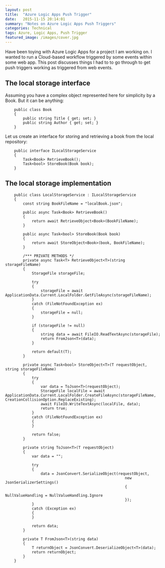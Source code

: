 ```yaml
---
layout: post
title:  "Azure Logic Apps Push Trigger"
date:   2015-11-15 20:14:01
summary: "Notes on Azure Logic Apps Push Triggers"
categories: Technical
tags: Azure, Logic Apps, Push Trigger
featured_image: /images/cover.jpg
---
```


Have been toying with Azure Logic Apps for a project I am working on. I wanted to run a Cloud-based workflow triggered by some events within some web app. This post discusses things I had to to go through to get push triggers working as triggered from web events.
 
## The local storage interface

Assuming you have a complex object represented here for simplicity by a Book. But it can be anything:

```
	public class Book
	{
        public string Title { get; set; }
        public string Author { get; set; }
	}
```

Let us create an interface for storing and retrieving a book from the local repository:

```
    public interface ILocalStorageService
    {
        Task<Book> RetrieveBook();
        Task<bool> StoreBook(Book book);
    }
``` 

## The local storage implementation

```
	public class LocalStorageService : ILocalStorageService
    {
        const string BookFileName = "localBook.json";

        public async Task<Book> RetrieveBook()
        {
            return await RetrieveObject<Book>(BookFileName);
        }

        public async Task<bool> StoreBook(Book book)
        {
            return await StoreObject<Book>(book, BookFileName);
        }

        /*** PRIVATE METHODS */
        private async Task<T> RetrieveObject<T>(string storageFileName)
        {
            StorageFile storageFile;

            try
            {
                storageFile = await ApplicationData.Current.LocalFolder.GetFileAsync(storageFileName);
            }
            catch (FileNotFoundException ex)
            {
                storageFile = null;
            }

            if (storageFile != null)
            {
                string data = await FileIO.ReadTextAsync(storageFile);
                return FromJson<T>(data);
            }

            return default(T);
        }

        private async Task<bool> StoreObject<T>(T requestObject, string storageFileName)
        {
            try
            {
                var data = ToJson<T>(requestObject);
                StorageFile localFile = await ApplicationData.Current.LocalFolder.CreateFileAsync(storageFileName, CreationCollisionOption.ReplaceExisting);
                await FileIO.WriteTextAsync(localFile, data);
                return true;
            }
            catch (FileNotFoundException ex)
            {
            }

            return false;
        }

        private string ToJson<T>(T requestObject)
        {
            var data = "";

            try
            {
                data = JsonConvert.SerializeObject(requestObject,
                                                      new JsonSerializerSettings()
                                                      {
                                                          NullValueHandling = NullValueHandling.Ignore
                                                      });
            }
            catch (Exception ex)
            {
            }

            return data;
        }

        private T FromJson<T>(string data)
        {
            T returnObject = JsonConvert.DeserializeObject<T>(data);
            return returnObject;
        }
    }
``` 
